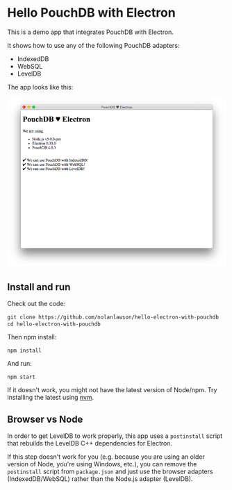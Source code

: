 # Hello PouchDB with Electron

This is a demo app that integrates PouchDB with Electron.

It shows how to use any of the following PouchDB adapters:

* IndexedDB
* WebSQL
* LevelDB

The app looks like this:

![screenshot](screenshot.png)

## Install and run

Check out the code:

    git clone https://github.com/nolanlawson/hello-electron-with-pouchdb
    cd hello-electron-with-pouchdb

Then npm install:

    npm install

And run:

    npm start

If it doesn't work, you might not have the latest version of Node/npm. Try installing the latest using [nvm](https://github.com/creationix/nvm).

## Browser vs Node

In order to get LevelDB to work properly, this app uses a `postinstall` script that rebuilds the LevelDB C++ dependencies for Electron.

If this step doesn't work for you (e.g. because you are using an older version of Node, you're using Windows, etc.), you can remove the `postinstall` script from `package.json` and just use the browser adapters (IndexedDB/WebSQL) rather than the Node.js adapter (LevelDB).